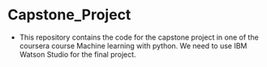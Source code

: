 # Capstone_Project
- This repository contains the code for the capstone project in one of the coursera course Machine learning with python. We need to use IBM Watson Studio for the final project.
